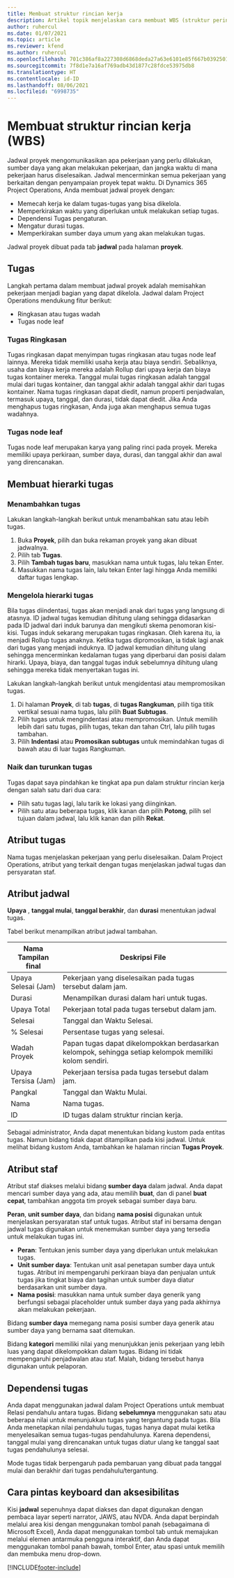 ```yaml
---
title: Membuat struktur rincian kerja
description: Artikel topik menjelaskan cara membuat WBS (struktur perincian kerja) yang mencakup kontrol dasar di antarmuka penjadwalan baru.
author: ruhercul
ms.date: 01/07/2021
ms.topic: article
ms.reviewer: kfend
ms.author: ruhercul
ms.openlocfilehash: 701c386af8a227308d6868deda27a63e6101e85f667b0392501bb0490329f484
ms.sourcegitcommit: 7f8d1e7a16af769adb43d1877c28fdce53975db8
ms.translationtype: HT
ms.contentlocale: id-ID
ms.lasthandoff: 08/06/2021
ms.locfileid: "6998735"
---
```

# <a name="create-a-work-breakdown-structure-wbs"></a>Membuat struktur rincian kerja (WBS)

Jadwal proyek mengomunikasikan apa pekerjaan yang perlu dilakukan, sumber daya yang akan melakukan pekerjaan, dan jangka waktu di mana pekerjaan harus diselesaikan. Jadwal mencerminkan semua pekerjaan yang berkaitan dengan penyampaian proyek tepat waktu. Di Dynamics 365 Project Operations, Anda membuat jadwal proyek dengan:

  - Memecah kerja ke dalam tugas-tugas yang bisa dikelola.
  - Memperkirakan waktu yang diperlukan untuk melakukan setiap tugas.
  - Dependensi Tugas pengaturan.
  - Mengatur durasi tugas.
  - Memperkirakan sumber daya umum yang akan melakukan tugas. 

Jadwal proyek dibuat pada tab **jadwal** pada halaman **proyek**.

## <a name="tasks"></a>Tugas

Langkah pertama dalam membuat jadwal proyek adalah memisahkan pekerjaan menjadi bagian yang dapat dikelola. Jadwal dalam Project Operations mendukung fitur berikut:

- Ringkasan atau tugas wadah
- Tugas node leaf

### <a name="summary-tasks"></a>Tugas Ringkasan

Tugas ringkasan dapat menyimpan tugas ringkasan atau tugas node leaf lainnya. Mereka tidak memiliki usaha kerja atau biaya sendiri. Sebaliknya, usaha dan biaya kerja mereka adalah Rollup dari upaya kerja dan biaya tugas kontainer mereka. Tanggal mulai tugas ringkasan adalah tanggal mulai dari tugas kontainer, dan tanggal akhir adalah tanggal akhir dari tugas kontainer. Nama tugas ringkasan dapat diedit, namun properti penjadwalan, termasuk upaya, tanggal, dan durasi, tidak dapat diedit. Jika Anda menghapus tugas ringkasan, Anda juga akan menghapus semua tugas wadahnya.

### <a name="leaf-node-tasks"></a>Tugas node leaf

Tugas node leaf merupakan karya yang paling rinci pada proyek. Mereka memiliki upaya perkiraan, sumber daya, durasi, dan tanggal akhir dan awal yang direncanakan.

## <a name="create-a-task-hierarchy"></a>Membuat hierarki tugas

### <a name="add-a-task"></a>Menambahkan tugas

Lakukan langkah-langkah berikut untuk menambahkan satu atau lebih tugas.

1. Buka **Proyek**, pilih dan buka rekaman proyek yang akan dibuat jadwalnya. 
2. Pilih tab **Tugas**. 
3. Pilih **Tambah tugas baru**, masukkan nama untuk tugas, lalu tekan Enter.
2. Masukkan nama tugas lain, lalu tekan Enter lagi hingga Anda memiliki daftar tugas lengkap.

### <a name="manage-hierarchy-of-a-task"></a>Mengelola hierarki tugas

Bila tugas diindentasi, tugas akan menjadi anak dari tugas yang langsung di atasnya. ID jadwal tugas kemudian dihitung ulang sehingga didasarkan pada ID jadwal dari induk barunya dan mengikuti skema penomoran kisi-kisi. Tugas induk sekarang merupakan tugas ringkasan. Oleh karena itu, ia menjadi Rollup tugas anaknya. Ketika tugas dipromosikan, ia tidak lagi anak dari tugas yang menjadi induknya. ID jadwal kemudian dihitung ulang sehingga mencerminkan kedalaman tugas yang diperbarui dan posisi dalam hirarki. Upaya, biaya, dan tanggal tugas induk sebelumnya dihitung ulang sehingga mereka tidak menyertakan tugas ini.

Lakukan langkah-langkah berikut untuk mengidentasi atau mempromosikan tugas.

1. Di halaman **Proyek**, di tab **tugas**, di **tugas Rangkuman**, pilih tiga titik vertikal sesuai nama tugas, lalu pilih **Buat Subtugas**. 
2. Pilih tugas untuk mengindentasi atau mempromosikan. Untuk memilih lebih dari satu tugas, pilih tugas, tekan dan tahan Ctrl, lalu pilih tugas tambahan.
2. Pilih **Indentasi** atau **Promosikan subtugas**  untuk memindahkan tugas di bawah atau di luar tugas Rangkuman.

### <a name="move-tasks-up-and-down"></a>Naik dan turunkan tugas

Tugas dapat saya pindahkan ke tingkat apa pun dalam struktur rincian kerja dengan salah satu dari dua cara:

- Pilih satu tugas lagi, lalu tarik ke lokasi yang diinginkan.
- Pilih satu atau beberapa tugas, klik kanan dan pilih **Potong**, pilih sel tujuan dalam jadwal, lalu klik kanan dan pilih **Rekat**.

## <a name="task-attributes"></a>Atribut tugas

Nama tugas menjelaskan pekerjaan yang perlu diselesaikan. Dalam Project Operations, atribut yang terkait dengan tugas menjelaskan jadwal tugas dan persyaratan staf.

## <a name="schedule-attributes"></a>Atribut jadwal

**Upaya** , **tanggal mulai**, **tanggal berakhir**, dan **durasi** menentukan jadwal tugas.

Tabel berikut menampilkan atribut jadwal tambahan.

| **Nama Tampilan final** | **Deskripsi File** |
| --- | --- |
| Upaya Selesai (Jam) | Pekerjaan yang diselesaikan pada tugas tersebut dalam jam. |
| Durasi | Menampilkan durasi dalam hari untuk tugas. |
| Upaya Total | Pekerjaan total pada tugas tersebut dalam jam. |
| Selesai | Tanggal dan Waktu Selesai. |
| % Selesai | Persentase tugas yang selesai. |
| Wadah Proyek | Papan tugas dapat dikelompokkan berdasarkan kelompok, sehingga setiap kelompok memiliki kolom sendiri. |
| Upaya Tersisa (Jam) | Pekerjaan tersisa pada tugas tersebut dalam jam. |
| Pangkal | Tanggal dan Waktu Mulai. |
| Nama | Nama tugas. |
| ID | ID tugas dalam struktur rincian kerja. |

Sebagai administrator, Anda dapat menentukan bidang kustom pada entitas tugas. Namun bidang tidak dapat ditampilkan pada kisi jadwal. Untuk melihat bidang kustom Anda, tambahkan ke halaman rincian **Tugas Proyek**.

## <a name="staffing-attributes"></a>Atribut staf

Atribut staf diakses melalui bidang **sumber daya** dalam jadwal. Anda dapat mencari sumber daya yang ada, atau memilih **buat**, dan di panel **buat cepat**, tambahkan anggota tim proyek sebagai sumber daya baru.

**Peran**, **unit sumber daya**, dan bidang **nama posisi** digunakan untuk menjelaskan persyaratan staf untuk tugas. Atribut staf ini bersama dengan jadwal tugas digunakan untuk menemukan sumber daya yang tersedia untuk melakukan tugas ini.

   - **Peran**: Tentukan jenis sumber daya yang diperlukan untuk melakukan tugas.
   - **Unit sumber daya**: Tentukan unit asal penetapan sumber daya untuk tugas. Atribut ini mempengaruhi perkiraan biaya dan penjualan untuk tugas jika tingkat biaya dan tagihan untuk sumber daya diatur berdasarkan unit sumber daya.
   - **Nama posisi**: masukkan nama untuk sumber daya generik yang berfungsi sebagai placeholder untuk sumber daya yang pada akhirnya akan melakukan pekerjaan.

Bidang **sumber daya** memegang nama posisi sumber daya generik atau sumber daya yang bernama saat ditemukan.

Bidang **kategori** memiliki nilai yang menunjukkan jenis pekerjaan yang lebih luas yang dapat dikelompokkan dalam tugas. Bidang ini tidak mempengaruhi penjadwalan atau staf. Malah, bidang tersebut hanya digunakan untuk pelaporan.

## <a name="task-dependencies"></a>Dependensi tugas

Anda dapat menggunakan jadwal dalam Project Operations untuk membuat Relasi pendahulu antara tugas. Bidang **sebelumnya** menggunakan satu atau beberapa nilai untuk menunjukkan tugas yang tergantung pada tugas. Bila Anda menetapkan nilai pendahulu tugas, tugas hanya dapat mulai ketika menyelesaikan semua tugas-tugas pendahulunya. Karena dependensi, tanggal mulai yang direncanakan untuk tugas diatur ulang ke tanggal saat tugas pendahulunya selesai.

Mode tugas tidak berpengaruh pada pembaruan yang dibuat pada tanggal mulai dan berakhir dari tugas pendahulu/tergantung.

## <a name="accessibility-and-keyboard-shortcuts"></a>Cara pintas keyboard dan aksesibilitas

Kisi **jadwal** sepenuhnya dapat diakses dan dapat digunakan dengan pembaca layar seperti narrator, JAWS, atau NVDA. Anda dapat berpindah melalui area kisi dengan menggunakan tombol panah (sebagaimana di Microsoft Excel), Anda dapat menggunakan tombol tab untuk memajukan melalui elemen antarmuka pengguna interaktif, dan Anda dapat menggunakan tombol panah bawah, tombol Enter, atau spasi untuk memilih dan membuka menu drop-down.


[!INCLUDE[footer-include](../includes/footer-banner.md)]